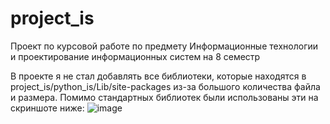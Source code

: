 # project_is
Проект по курсовой работе по предмету Информационные технологии и проектирование информационных систем на 8 семестр

В проекте я не стал добавлять все библиотеки, которые находятся в project_is/python_is/Lib/site-packages из-за большого количества файла и размера. Помимо стандартных библиотек были использованы эти на скриншоте ниже:
![image](https://user-images.githubusercontent.com/94741723/169685232-1f8f224b-bfeb-43f5-a19a-0dd6a1e82102.png)
